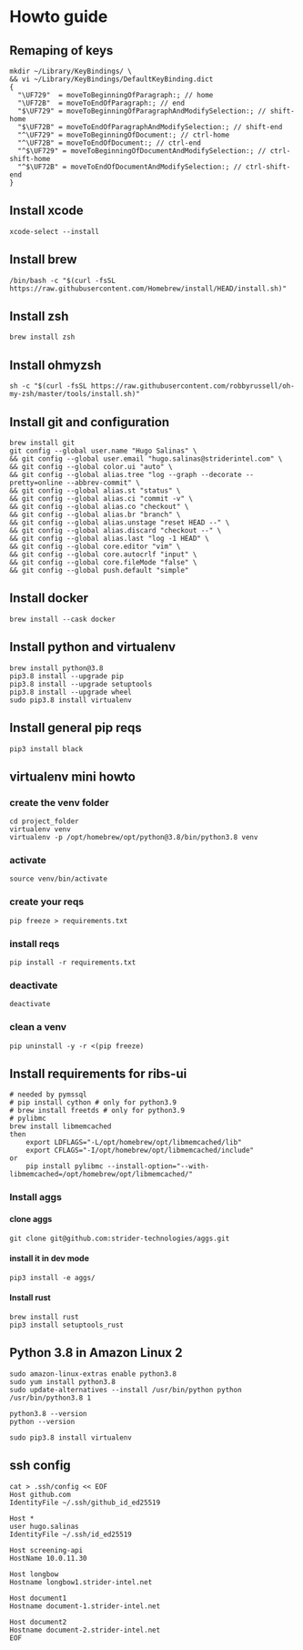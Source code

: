 # Howto guide
## Remaping of keys
    mkdir ~/Library/KeyBindings/ \
    && vi ~/Library/KeyBindings/DefaultKeyBinding.dict
    {
      "\UF729"  = moveToBeginningOfParagraph:; // home
      "\UF72B"  = moveToEndOfParagraph:; // end
      "$\UF729" = moveToBeginningOfParagraphAndModifySelection:; // shift-home
      "$\UF72B" = moveToEndOfParagraphAndModifySelection:; // shift-end
      "^\UF729" = moveToBeginningOfDocument:; // ctrl-home
      "^\UF72B" = moveToEndOfDocument:; // ctrl-end
      "^$\UF729" = moveToBeginningOfDocumentAndModifySelection:; // ctrl-shift-home
      "^$\UF72B" = moveToEndOfDocumentAndModifySelection:; // ctrl-shift-end
    }

## Install xcode
    xcode-select --install

## Install brew
    /bin/bash -c "$(curl -fsSL https://raw.githubusercontent.com/Homebrew/install/HEAD/install.sh)"

## Install zsh
    brew install zsh

## Install ohmyzsh
    sh -c "$(curl -fsSL https://raw.githubusercontent.com/robbyrussell/oh-my-zsh/master/tools/install.sh)"

## Install git and configuration
    brew install git
    git config --global user.name "Hugo Salinas" \
    && git config --global user.email "hugo.salinas@striderintel.com" \
    && git config --global color.ui "auto" \
    && git config --global alias.tree "log --graph --decorate --pretty=online --abbrev-commit" \
    && git config --global alias.st "status" \
    && git config --global alias.ci "commit -v" \
    && git config --global alias.co "checkout" \
    && git config --global alias.br "branch" \
    && git config --global alias.unstage "reset HEAD --" \
    && git config --global alias.discard "checkout --" \
    && git config --global alias.last "log -1 HEAD" \
    && git config --global core.editor "vim" \
    && git config --global core.autocrlf "input" \
    && git config --global core.fileMode "false" \
    && git config --global push.default "simple"

## Install docker
    brew install --cask docker

## Install python and virtualenv
    brew install python@3.8
    pip3.8 install --upgrade pip
    pip3.8 install --upgrade setuptools
    pip3.8 install --upgrade wheel
    sudo pip3.8 install virtualenv

## Install general pip reqs
    pip3 install black

## virtualenv mini howto
### create the venv folder
    cd project_folder
    virtualenv venv
    virtualenv -p /opt/homebrew/opt/python@3.8/bin/python3.8 venv
### activate
    source venv/bin/activate
### create your reqs
    pip freeze > requirements.txt
### install reqs
    pip install -r requirements.txt
### deactivate
    deactivate
### clean a venv
    pip uninstall -y -r <(pip freeze)
    
## Install requirements for ribs-ui
    # needed by pymssql
    # pip install cython # only for python3.9
    # brew install freetds # only for python3.9
    # pylibmc
    brew install libmemcached
    then
        export LDFLAGS="-L/opt/homebrew/opt/libmemcached/lib"
        export CFLAGS="-I/opt/homebrew/opt/libmemcached/include"
    or
        pip install pylibmc --install-option="--with-libmemcached=/opt/homebrew/opt/libmemcached/"

### Install aggs
#### clone aggs
    git clone git@github.com:strider-technologies/aggs.git
#### install it in dev mode
    pip3 install -e aggs/

#### Install rust
    brew install rust
    pip3 install setuptools_rust

## Python 3.8 in Amazon Linux 2

    sudo amazon-linux-extras enable python3.8
    sudo yum install python3.8
    sudo update-alternatives --install /usr/bin/python python /usr/bin/python3.8 1

    python3.8 --version
    python --version

    sudo pip3.8 install virtualenv

## ssh config

    cat > .ssh/config << EOF
    Host github.com
    IdentityFile ~/.ssh/github_id_ed25519

    Host *
    user hugo.salinas
    IdentityFile ~/.ssh/id_ed25519

    Host screening-api
    HostName 10.0.11.30

    Host longbow
    Hostname longbow1.strider-intel.net

    Host document1
    Hostname document-1.strider-intel.net

    Host document2
    Hostname document-2.strider-intel.net
    EOF

